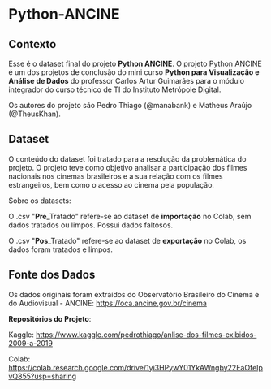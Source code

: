 # Python-ANCINE
## Contexto
Esse é o dataset final do projeto **Python ANCINE**.
O projeto Python ANCINE é um dos projetos de conclusão do mini curso **Python para Visualização e Análise de Dados** do professor Carlos Artur Guimarães para o módulo integrador do curso técnico de TI do Instituto Metrópole Digital.

Os autores do projeto são Pedro Thiago (@manabank) e Matheus Araújo (@TheusKhan).

## Dataset
O conteúdo do dataset foi tratado para a resolução da problemática do projeto.
O projeto teve como objetivo analisar a participação dos filmes nacionais nos cinemas brasileiros e a sua relação com os filmes estrangeiros, bem como o acesso ao cinema pela população.

Sobre os datasets:

O .csv "**Pre**_Tratado" refere-se ao dataset de **importação** no Colab, sem dados tratados ou limpos. Possui dados faltosos.

O .csv "**Pos**_Tratado" refere-se ao dataset de **exportação** no Colab, os dados foram tratados e limpos.

## Fonte dos Dados
Os dados originais foram extraídos do Observatório Brasileiro do Cinema e do Audiovisual - ANCINE:
https://oca.ancine.gov.br/cinema


**Repositórios do Projeto**:

Kaggle:
https://www.kaggle.com/pedrothiago/anlise-dos-filmes-exibidos-2009-a-2019

Colab:
https://colab.research.google.com/drive/1yi3HPywY01YkAWngby22EaOfeIpvQ855?usp=sharing
